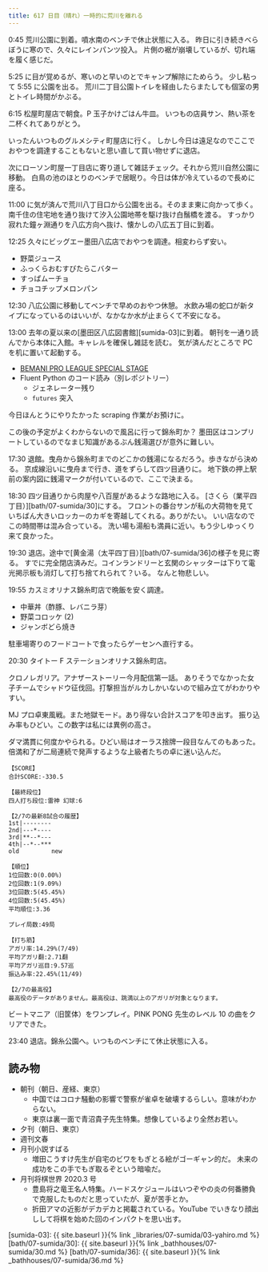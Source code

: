 ```yaml
---
title: 617 日目（晴れ）一時的に荒川を離れる
---
```


0:45 荒川公園に到着。噴水南のベンチで休止状態に入る。
昨日に引き続きべらぼうに寒ので、久々にレインパンツ投入。
片側の裾が崩壊しているが、切れ端を履く感じだ。

5:25 に目が覚めるが、寒いのと早いのとでキャンプ解除にためらう。
少し粘って 5:55 に公園を出る。
荒川二丁目公園トイレを経由したらまたしても個室の男とトイレ時間がかぶる。

6:15 松屋町屋店で朝食。P 玉子かけごはん牛皿。
いつもの店員サン、熱い茶を二杯くれてありがとう。

いったんいつものグルメシティ町屋店に行く。
しかし今日は遠足なのでここでおやつを調達することもないと思い直して買い物せずに退店。

次にローソン町屋一丁目店に寄り道して雑誌チェック。それから荒川自然公園に移動。
白鳥の池のほとりのベンチで居眠り。今日は体が冷えているので長めに座る。

11:00 に気が済んで荒川八丁目口から公園を出る。そのまま東に向かって歩く。
南千住の住宅地を通り抜けて汐入公園地帯を駆け抜け白鬚橋を渡る。
すっかり寂れた鐘ヶ淵通りを八広方向へ抜け、懐かしの八広五丁目に到着。

12:25 久々にビッグエー墨田八広店でおやつを調達。相変わらず安い。

* 野菜ジュース
* ふっくらおむすびたらこバター
* すっぱムーチョ
* チョコチップメロンパン

12:30 八広公園に移動してベンチで早めのおやつ休憩。
水飲み場の蛇口が新タイプになっているのはいいが、なかなか水が止まらくて不安になる。

13:00 去年の夏以来の[墨田区八広図書館][sumida-03]に到着。
朝刊を一通り読んでから本体に入館。キャレルを確保し雑誌を読む。
気が済んだところで PC を机に置いて起動する。

* [BEMANI PRO LEAGUE SPECIAL STAGE](https://www.youtube.com/watch?v=p5DEYAqY12k)
* Fluent Python のコード読み（別レポジトリー）
  * ジェネレーター残り
  * `futures` 突入

今日ほんとうにやりたかった scraping 作業がお預けに。

この後の予定がよくわからないので風呂に行って錦糸町か？
墨田区はコンプリートしているのでなまじ知識があるぶん銭湯選びが意外に難しい。

17:30 退館。曳舟から錦糸町までのどこかの銭湯になるだろう。歩きながら決める。
京成線沿いに曳舟まで行き、道をずらして四ツ目通りに。
地下鉄の押上駅前の案内図に銭湯マークが付いているので、ここで決まる。

18:30 四ツ目通りから肉屋や八百屋があるような路地に入る。
[さくら（業平四丁目）][bath/07-sumida/30]にする。
フロントの番台サンが私の大荷物を見ていちばん大きいロッカーのカギを寄越してくれる。ありがたい。
いい店なのでこの時間帯は混み合っている。
洗い場も湯船も満員に近い。もう少しゆっくり来て良かった。

19:30 退店。途中で[黄金湯（太平四丁目）][bath/07-sumida/36]の様子を見に寄る。
すでに完全閉店済みだ。コインランドリーと玄関のシャッターは下りて電光掲示板も消灯して打ち捨てれられて？いる。
なんと物悲しい。

19:55 カスミオリナス錦糸町店で晩飯を安く調達。

* 中華丼（酢豚、レバニラ芽）
* 野菜コロッケ (2)
* ジャンボどら焼き

駐車場寄りのフードコートで食ったらゲーセンへ直行する。

20:30 タイトー F ステーションオリナス錦糸町店。

クロノレガリア。アナザーストーリー今月配信第一話。
ありそうでなかった女子チームでシャドウ征伐回。打撃担当がルカしかいないので組み立てがわかりやすい。

MJ プロ卓東風戦。また地獄モード。あり得ない合計スコアを叩き出す。
振り込み率もひどい。この数字は私には異例の高さ。

ダマ満貫に何度かやられる。ひどい局はオーラス捨牌一段目なんてのもあった。
倍満和了が二局連続で発声するような上級者たちの卓に迷い込んだ。

```text
【SCORE】
合計SCORE:-330.5

【最終段位】
四人打ち段位:雷神 幻球:6

【2/7の最新8試合の履歴】
1st|--------
2nd|---*----
3rd|**--*---
4th|--*--***
old         new

【順位】
1位回数:0(0.00%)
2位回数:1(9.09%)
3位回数:5(45.45%)
4位回数:5(45.45%)
平均順位:3.36

プレイ局数:49局

【打ち筋】
アガリ率:14.29%(7/49)
平均アガリ翻:2.71翻
平均アガリ巡目:9.57巡
振込み率:22.45%(11/49)

【2/7の最高役】
最高役のデータがありません。最高役は、跳満以上のアガリが対象となります。
```

ビートマニア（旧筐体）をワンプレイ。PINK PONG 先生のレベル 10 の曲をクリアできた。

23:40 退店。錦糸公園へ。いつものベンチにて休止状態に入る。

## 読み物

* 朝刊（朝日、産経、東京）
  * 中国ではコロナ騒動の影響で警察が雀卓を破壊するらしい。意味がわからない。
  * 東京は裏一面で青沼貴子先生特集。想像しているより全然お若い。
* 夕刊（朝日、東京）
* 週刊文春
* 月刊小説すばる
  * 増田こうすけ先生が自宅のビワをもぎとる絵がゴーギャン的だ。
    未来の成功をこの手でもぎ取るぞという暗喩だ。
* 月刊将棋世界 2020.3 号
  * 豊島将之竜王名人特集。ハードスケジュールはいつぞやの炎の何番勝負で克服したものだと思っていたが、夏が苦手とか。
  * 折田アマの近影がデカデカと掲載されている。YouTube でいきなり顔出しして将棋を始めた回のインパクトを思い出す。

[sumida-03]: {{ site.baseurl }}{% link _libraries/07-sumida/03-yahiro.md %}
[bath/07-sumida/30]: {{ site.baseurl }}{% link _bathhouses/07-sumida/30.md %}
[bath/07-sumida/36]: {{ site.baseurl }}{% link _bathhouses/07-sumida/36.md %}
